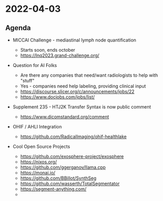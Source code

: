 # 2022-04-03

## Agenda

* MICCAI Challenge - mediastinal lymph node quantification
  * Starts soon, ends october
  * https://lnq2023.grand-challenge.org/

* Question for AI Folks
  * Are there any companies that need/want radiologists to help with "stuff"
  * Yes - companies need help labeling, providing clinical input
  * https://discourse.slicer.org/c/announcements/jobs/22
  * https://www.docjobs.com/jobs/list/

* Supplement 235 - HTJ2K Transfer Syntax is now public comment
  * https://www.dicomstandard.org/comment

* OHIF / AHLI Integration
  * https://github.com/RadicalImaging/ohif-healthlake

* Cool Open Source Projects
  * https://github.com/exosphere-project/exosphere
  * https://nixos.org/
  * https://github.com/ggerganov/llama.cpp
  * https://monai.io/
  * https://github.com/BBillot/SynthSeg
  * https://github.com/wasserth/TotalSegmentator
  * https://segment-anything.com/
  * 
